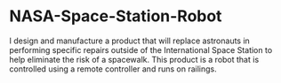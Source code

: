 # NASA-Space-Station-Robot
I design and manufacture a product that will replace astronauts in performing specific repairs outside of the International Space Station to help eliminate the risk of a spacewalk. This product is a robot that is controlled using a remote controller and runs on railings.
